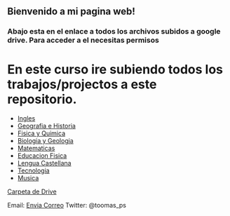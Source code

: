 <!-- Global Site Tag (gtag.js) - Google Analytics -->
<script async src="https://www.googletagmanager.com/gtag/js?id=G-YQR3MX1GD4"></script>

<script>
  window.dataLayer = window.dataLayer || [];
  function gtag(){dataLayer.push(arguments);}
  gtag('js', new Date());
  gtag('config', 'G-YQR3MX1GD4');
</script>

<script async src="https://pagead2.googlesyndication.com/pagead/js/adsbygoogle.js?client=ca-pub-2601333000574204"
     crossorigin="anonymous"></script>
     

## Bienvenido a mi pagina web!


### Abajo esta en el enlace a todos los archivos subidos a google drive. Para acceder a el necesitas permisos 


# En este curso ire subiendo todos los trabajos/projectos a este repositorio.

- [Ingles](/ingles/ingles.html)
- [Geografia e Historia](/geo/geo.html) 
- [Fisica y Quimica](/fyq/fyq.html)
- [Biologia y Geologia](/byg/byg.html)
- [Matematicas](/mates/mates.html)
- [Educacion Fisica](/ef/ef.html)
- [Lengua Castellana](/lengua/lengua.html)
- [Tecnologia](/tecno/tecno.html)
- [Musica](/musica/musica.html)


[Carpeta de Drive](https://drive.google.com/drive/folders/1jdXK-eoW7uV3UCixzyouz_aOmzbnSsCE?usp=sharing) 


Email: [Envia Correo](mailto:4552854@alu.murciaeduca.es)
Twitter: @toomas_ps


<script async src="https://pagead2.googlesyndication.com/pagead/js/adsbygoogle.js?client=ca-pub-2601333000574204"
     crossorigin="anonymous"></script>
